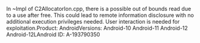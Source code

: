 In ~Impl of C2AllocatorIon.cpp, there is a possible out of bounds read due to a use after free. This could lead to remote information disclosure with no additional execution privileges needed. User interaction is needed for exploitation.Product: AndroidVersions: Android-10 Android-11 Android-12 Android-12LAndroid ID: A-193790350